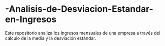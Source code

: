 # -Analisis-de-Desviacion-Estandar-en-Ingresos
Este repositorio analiza los ingresos mensuales de una empresa a través del cálculo de la media y la desviación estándar. 

